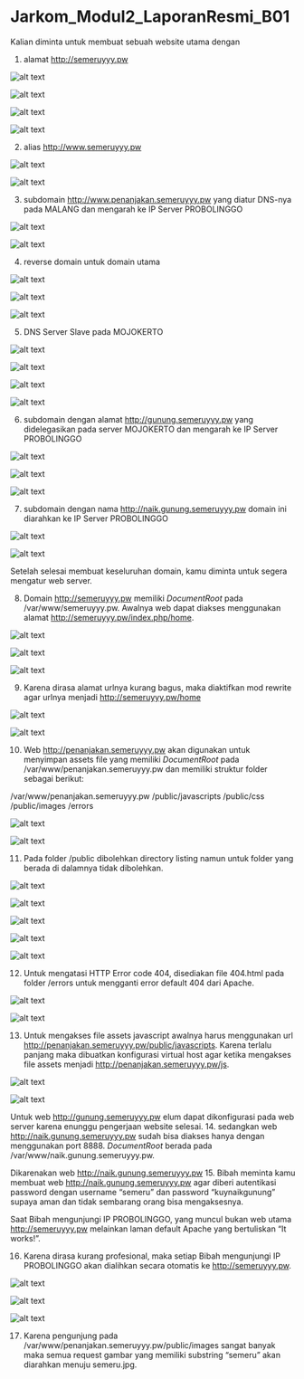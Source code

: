 # Jarkom_Modul2_LaporanResmi_B01
 
Kalian diminta untuk membuat sebuah website utama dengan
 
1. alamat http://semeruyyy.pw
 
![alt text](mod2/2.png)
 
![alt text](mod2/3.png)
 
![alt text](mod2/4.JPG)
 
![alt text](mod2/pingsemeru.JPG)
 
2. alias http://www.semeruyyy.pw
 
![alt text](mod2/3.png)
 
![alt text](mod2/pingwwwsemeru.JPG)
 
3. subdomain http://www.penanjakan.semeruyyy.pw yang diatur DNS-nya pada MALANG dan mengarah ke IP Server PROBOLINGGO
 
![alt text](mod2/3.png)
 
![alt text](mod2/pingpenanjakan.JPG)
 
4. reverse domain untuk domain utama
 
![alt text](mod2/2.png)
 
![alt text](mod2/5.JPG)
 
![alt text](mod2/6.JPG)
 
5. DNS Server Slave pada MOJOKERTO
 
![alt text](mod2/3.png)
 
![alt text](mod2/7.JPG)
 
![alt text](mod2/servicebind9stop.JPG)
 
![alt text](mod2/pingsemerumojo.JPG)
 
6. subdomain dengan alamat http://gunung.semeruyyy.pw yang didelegasikan pada server MOJOKERTO dan mengarah ke IP Server PROBOLINGGO
 
![alt text](mod2/3.png)
 
![alt text](mod2/7.JPG)
 
![alt text](mod2/8.JPG)
 
7. subdomain dengan nama http://naik.gunung.semeruyyy.pw domain ini diarahkan ke IP Server PROBOLINGGO
 
![alt text](mod2/delegasi.JPG)
 
![alt text](mod2/9.JPG)
  
 
Setelah selesai membuat keseluruhan domain, kamu diminta untuk segera mengatur web server.
 
8. Domain http://semeruyyy.pw memiliki *DocumentRoot* pada /var/www/semeruyyy.pw. Awalnya web dapat diakses menggunakan alamat http://semeruyyy.pw/index.php/home.
 
![alt text](mod2/10.JPG)
  
![alt text](mod2/11.JPG)
  
![alt text](mod2/semerub01.pwindex.phphome.png)
  
9. Karena dirasa alamat urlnya kurang bagus, maka diaktifkan mod rewrite agar urlnya menjadi http://semeruyyy.pw/home
 
![alt text](mod2/12.JPG)
 
![alt text](mod2/semerub01.pwhome.png)
  
 10. Web http://penanjakan.semeruyyy.pw akan digunakan untuk menyimpan assets file yang memiliki *DocumentRoot* pada /var/www/penanjakan.semeruyyy.pw dan memiliki struktur folder sebagai berikut:
 
/var/www/penanjakan.semeruyyy.pw 
                                /public/javascripts 
                                /public/css 
                                /public/images 
                                /errors  
 

![alt text](mod2/13.JPG)
 
![alt text](mod2/16.JPG)
 
11. Pada folder /public dibolehkan directory listing namun untuk folder yang berada di dalamnya tidak dibolehkan.
 
![alt text](mod2/14.JPG)
 
![alt text](mod2/penanjakan.semerub01.pwpublic.png)
 
![alt text](mod2/penanjakan.semerub01.pwpubliccss.png)
 
![alt text](mod2/penanjakan.semerub01.pwpublicimages.png)
 
![alt text](mod2/penanjakan.semerub01.pwpublicjavascripts.png)
 
12. Untuk mengatasi HTTP Error code 404, disediakan file 404.html pada folder /errors untuk mengganti error default 404 dari Apache.
 
![alt text](mod2/17.JPG)
 
![alt text](mod2/error404.png)
 
13. Untuk mengakses file assets javascript awalnya harus menggunakan url http://penanjakan.semeruyyy.pw/public/javascripts. Karena terlalu panjang maka dibuatkan konfigurasi virtual host agar ketika mengakses file assets menjadi http://penanjakan.semeruyyy.pw/js.
 
![alt text](mod2/15.JPG)
 
![alt text](mod2/penanjakan.semerub01.pwjs.png)
 
 
Untuk web http://gunung.semeruyyy.pw elum dapat dikonfigurasi pada web server karena enunggu pengerjaan website selesai. 
14. sedangkan web http://naik.gunung.semeruyyy.pw sudah bisa diakses hanya dengan menggunakan port 8888. *DocumentRoot* berada pada /var/www/naik.gunung.semeruyyy.pw.
 
Dikarenakan web http://naik.gunung.semeruyyy.pw
15. Bibah meminta kamu membuat web http://naik.gunung.semeruyyy.pw agar diberi autentikasi password dengan username “semeru” dan password “kuynaikgunung” supaya aman dan tidak sembarang orang bisa mengaksesnya.
 
Saat Bibah mengunjungi IP PROBOLINGGO, yang muncul bukan web utama http://semeruyyy.pw melainkan laman default Apache yang bertuliskan “It works!”.
 
16. Karena dirasa kurang profesional, maka setiap Bibah mengunjungi IP PROBOLINGGO akan dialihkan secara otomatis ke http://semeruyyy.pw.
 
![alt text](mod2/19.JPG)
 
![alt text](mod2/ip.png)
 
![alt text](mod2/semerub01.pw.png)
 
17. Karena pengunjung pada /var/www/penanjakan.semeruyyy.pw/public/images sangat banyak maka semua request gambar yang memiliki substring “semeru” akan diarahkan menuju semeru.jpg.
 
